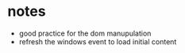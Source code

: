 # notes
* good practice for the dom manupulation
* refresh the  windows event to load initial content